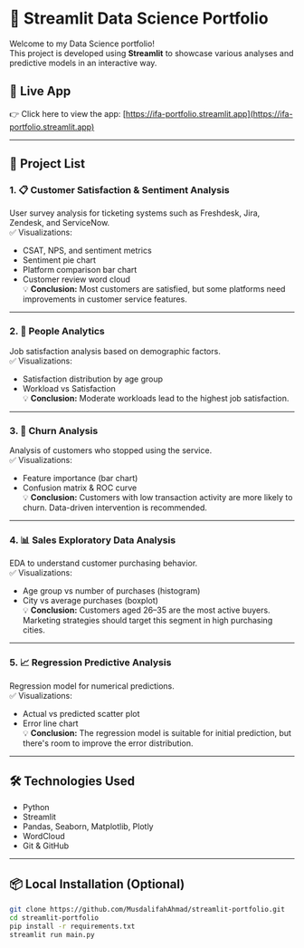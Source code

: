 # 🎯 Streamlit Data Science Portfolio

Welcome to my Data Science portfolio!  
This project is developed using **Streamlit** to showcase various analyses and predictive models in an interactive way.

## 🔗 Live App
👉 Click here to view the app: [https://ifa-portfolio.streamlit.app](https://ifa-portfolio.streamlit.app)

---

## 📁 Project List

### 1. 📋 Customer Satisfaction & Sentiment Analysis  
User survey analysis for ticketing systems such as Freshdesk, Jira, Zendesk, and ServiceNow.  
✅ Visualizations:
- CSAT, NPS, and sentiment metrics
- Sentiment pie chart
- Platform comparison bar chart
- Customer review word cloud  
💡 **Conclusion:** Most customers are satisfied, but some platforms need improvements in customer service features.

---

### 2. 👥 People Analytics  
Job satisfaction analysis based on demographic factors.  
✅ Visualizations:
- Satisfaction distribution by age group
- Workload vs Satisfaction  
💡 **Conclusion:** Moderate workloads lead to the highest job satisfaction.

---

### 3. 🔁 Churn Analysis  
Analysis of customers who stopped using the service.  
✅ Visualizations:
- Feature importance (bar chart)
- Confusion matrix & ROC curve  
💡 **Conclusion:** Customers with low transaction activity are more likely to churn. Data-driven intervention is recommended.

---

### 4. 📊 Sales Exploratory Data Analysis  
EDA to understand customer purchasing behavior.  
✅ Visualizations:
- Age group vs number of purchases (histogram)
- City vs average purchases (boxplot)  
💡 **Conclusion:** Customers aged 26–35 are the most active buyers. Marketing strategies should target this segment in high purchasing cities.

---

### 5. 📈 Regression Predictive Analysis  
Regression model for numerical predictions.  
✅ Visualizations:
- Actual vs predicted scatter plot
- Error line chart  
💡 **Conclusion:** The regression model is suitable for initial prediction, but there's room to improve the error distribution.

---

## 🛠️ Technologies Used

- Python
- Streamlit
- Pandas, Seaborn, Matplotlib, Plotly
- WordCloud
- Git & GitHub

---

## 📦 Local Installation (Optional)

```bash
git clone https://github.com/MusdalifahAhmad/streamlit-portfolio.git
cd streamlit-portfolio
pip install -r requirements.txt
streamlit run main.py
